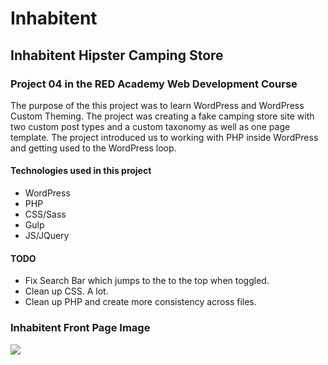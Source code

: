 # Inhabitent

## Inhabitent Hipster Camping Store

### Project 04 in the RED Academy Web Development Course

The purpose of the this project was to learn WordPress and WordPress Custom Theming. The project was creating a fake camping store site
with two custom post types and a custom taxonomy as well as one page template. The project introduced us to working with PHP inside WordPress
and getting used to the WordPress loop.

#### Technologies used in this project

* WordPress
* PHP
* CSS/Sass
* Gulp
* JS/JQuery

#### TODO

* Fix Search Bar which jumps to the to the top when toggled.
* Clean up CSS. A lot.
* Clean up PHP and create more consistency across files.

### Inhabitent Front Page Image

![](https://user-images.githubusercontent.com/8882336/29503346-cc6bfaf4-85eb-11e7-9084-c1a491470d41.jpeg)
